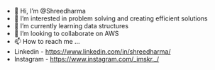 - 👋 Hi, I’m @Shreedharma
- 👀 I’m interested in problem solving and creating efficient solutions
- 🌱 I’m currently learning data structures
- 💞️ I’m looking to collaborate on AWS 
- 📫 How to reach me ...
- Linkedin - https://www.linkedin.com/in/shreedharma/
- Instagram - https://www.instagram.com/_imskr._/
<!---
Shreedharma05/Shreedharma05 is a ✨ special ✨ repository because its `README.md` (this file) appears on your GitHub profile.
You can click the Preview link to take a look at your changes.
--->
